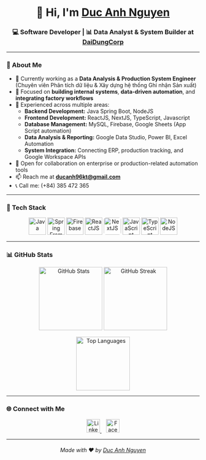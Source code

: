 <h1 align="center">👋 Hi, I'm <a href="https://github.com/ducanh-96">Duc Anh Nguyen</a></h1>
<h3 align="center">
💻 Software Developer | 📊 Data Analyst & System Builder at 
<a href="https://daidung.vn/" target="_blank">DaiDungCorp</a>
</h3>

---

### 🚀 About Me

- 💼 Currently working as a **Data Analysis & Production System Engineer**  
  (Chuyên viên Phân tích dữ liệu & Xây dựng hệ thống Ghi nhận Sản xuất)
- 🌱 Focused on **building internal systems**, **data-driven automation**, and **integrating factory workflows**  
- 🔭 Experienced across multiple areas:
  - **Backend Development:** Java Spring Boot, NodeJS  
  - **Frontend Development:** ReactJS, NextJS, TypeScript, Javascript  
  - **Database Management:** MySQL, Firebase, Google Sheets (App Script automation)  
  - **Data Analysis & Reporting:** Google Data Studio, Power BI, Excel Automation  
  - **System Integration:** Connecting ERP, production tracking, and Google Workspace APIs  
- 👯 Open for collaboration on enterprise or production-related automation tools  
- 📫 Reach me at **ducanh96kt@gmail.com**  
- 📞 Call me: (+84) 385 472 365  
---

### 🧠 Tech Stack

<p align="center">
  <img src="https://cdn.jsdelivr.net/gh/devicons/devicon/icons/java/java-original.svg" title="Java" height="45"/>
  <img src="https://cdn.jsdelivr.net/gh/devicons/devicon/icons/spring/spring-original.svg" title="Spring Framework" height="45"/>
  <img src="https://cdn.jsdelivr.net/gh/devicons/devicon/icons/firebase/firebase-plain.svg" title="Firebase" height="45"/>
  <img src="https://cdn.jsdelivr.net/gh/devicons/devicon/icons/react/react-original.svg" title="ReactJS" height="45"/>
  <img src="https://cdn.jsdelivr.net/gh/devicons/devicon/icons/nextjs/nextjs-original.svg" title="NextJS" height="45" style="background-color:white; border-radius:6px;"/>
  <img src="https://cdn.jsdelivr.net/gh/devicons/devicon/icons/javascript/javascript-original.svg" title="JavaScript" height="45"/>
  <img src="https://cdn.jsdelivr.net/gh/devicons/devicon/icons/typescript/typescript-original.svg" title="TypeScript" height="45"/>
  <img src="https://cdn.jsdelivr.net/gh/devicons/devicon/icons/nodejs/nodejs-original.svg" title="NodeJS" height="45"/>
</p>

---

### 📊 GitHub Stats

<p align="center">
  <img src="https://github-readme-stats.vercel.app/api?username=ducanh-96&show_icons=true&theme=gotham" alt="GitHub Stats" height="165"/>
  <img src="https://streak-stats.demolab.com?user=ducanh-96&theme=gotham&hide_border=true" alt="GitHub Streak" height="165"/>
</p>

<p align="center">
  <img src="https://github-readme-stats.vercel.app/api/top-langs/?username=ducanh-96&layout=compact&theme=gotham" alt="Top Languages" height="140"/>
</p>

---

### 🌐 Connect with Me

<p align="center">
  <a href="https://www.linkedin.com/in/anhnguyenduc96/" target="_blank">
    <img src="https://cdn.jsdelivr.net/gh/devicons/devicon/icons/linkedin/linkedin-original.svg" title="LinkedIn" height="35"/>
  </a>
  &nbsp;&nbsp;
  <a href="https://www.facebook.com/Duc.Anh.ADN/" target="_blank">
    <img src="https://cdn.jsdelivr.net/gh/devicons/devicon/icons/facebook/facebook-original.svg" title="Facebook" height="35"/>
  </a>
</p>

---

<h6 align="center">Made with ❤️ by <a href="https://github.com/ducanh-96">Duc Anh Nguyen</a></h6>
